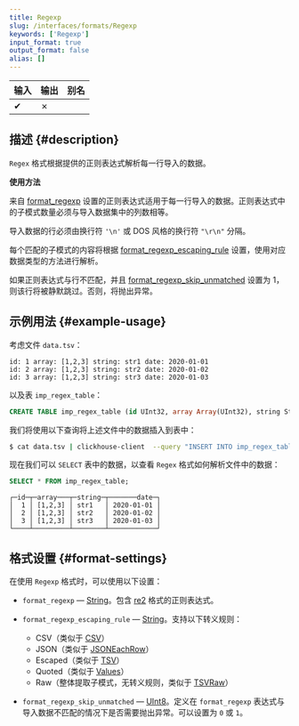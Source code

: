 ```yaml
---
title: Regexp
slug: /interfaces/formats/Regexp
keywords: ['Regexp']
input_format: true
output_format: false
alias: []
---
```


| 输入 | 输出 | 别名 |
|-------|--------|-------|
| ✔     | ✗      |       |

## 描述 {#description}

`Regex` 格式根据提供的正则表达式解析每一行导入的数据。

**使用方法**

来自 [format_regexp](/operations/settings/settings-formats.md/#format_regexp) 设置的正则表达式适用于每一行导入的数据。正则表达式中的子模式数量必须与导入数据集中的列数相等。

导入数据的行必须由换行符 `'\n'` 或 DOS 风格的换行符 `"\r\n"` 分隔。

每个匹配的子模式的内容将根据 [format_regexp_escaping_rule](/operations/settings/settings-formats.md/#format_regexp_escaping_rule) 设置，使用对应数据类型的方法进行解析。

如果正则表达式与行不匹配，并且 [format_regexp_skip_unmatched](/operations/settings/settings-formats.md/#format_regexp_escaping_rule) 设置为 1，则该行将被静默跳过。否则，将抛出异常。

## 示例用法 {#example-usage}

考虑文件 `data.tsv`：

```text title="data.tsv"
id: 1 array: [1,2,3] string: str1 date: 2020-01-01
id: 2 array: [1,2,3] string: str2 date: 2020-01-02
id: 3 array: [1,2,3] string: str3 date: 2020-01-03
```
以及表 `imp_regex_table`：

```sql
CREATE TABLE imp_regex_table (id UInt32, array Array(UInt32), string String, date Date) ENGINE = Memory;
```

我们将使用以下查询将上述文件中的数据插入到表中：

```bash
$ cat data.tsv | clickhouse-client  --query "INSERT INTO imp_regex_table SETTINGS format_regexp='id: (.+?) array: (.+?) string: (.+?) date: (.+?)', format_regexp_escaping_rule='Escaped', format_regexp_skip_unmatched=0 FORMAT Regexp;"
```

现在我们可以 `SELECT` 表中的数据，以查看 `Regex` 格式如何解析文件中的数据：

```sql title="Query"
SELECT * FROM imp_regex_table;
```

```text title="Response"
┌─id─┬─array───┬─string─┬───────date─┐
│  1 │ [1,2,3] │ str1   │ 2020-01-01 │
│  2 │ [1,2,3] │ str2   │ 2020-01-02 │
│  3 │ [1,2,3] │ str3   │ 2020-01-03 │
└────┴─────────┴────────┴────────────┘
```

## 格式设置 {#format-settings}

在使用 `Regexp` 格式时，可以使用以下设置：

- `format_regexp` — [String](/sql-reference/data-types/string.md)。包含 [re2](https://github.com/google/re2/wiki/Syntax) 格式的正则表达式。
- `format_regexp_escaping_rule` — [String](/sql-reference/data-types/string.md)。支持以下转义规则：

  - CSV（类似于 [CSV](/interfaces/formats/CSV)）
  - JSON（类似于 [JSONEachRow](/interfaces/formats/JSONEachRow)）
  - Escaped（类似于 [TSV](/interfaces/formats/TabSeparated)）
  - Quoted（类似于 [Values](/interfaces/formats/Values)）
  - Raw（整体提取子模式，无转义规则，类似于 [TSVRaw](/interfaces/formats/TabSeparated)）

- `format_regexp_skip_unmatched` — [UInt8](/sql-reference/data-types/int-uint.md)。定义在 `format_regexp` 表达式与导入数据不匹配的情况下是否需要抛出异常。可以设置为 `0` 或 `1`。

